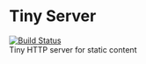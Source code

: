 # Tiny Server
[![Build Status](https://travis-ci.org/quinn-thibeault/tinyserver.svg?branch=master)](https://travis-ci.org/quinn-thibeault/tinyserver)   
Tiny HTTP server for static content
